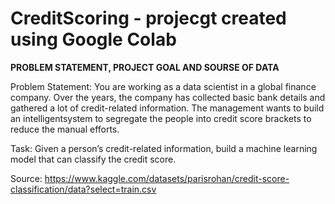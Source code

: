 # CreditScoring - projecgt created using Google Colab

**PROBLEM STATEMENT, PROJECT GOAL AND SOURSE OF DATA**

Problem Statement: You are working as a data scientist in a global finance company. Over the years, the company has collected basic bank details and gathered a lot of credit-related information. The management wants to build an intelligentsystem to segregate the people into credit score brackets to reduce the manual efforts.

Task: Given a person’s credit-related information, build a machine learning model that can classify the credit score.

Source: https://www.kaggle.com/datasets/parisrohan/credit-score-classification/data?select=train.csv
